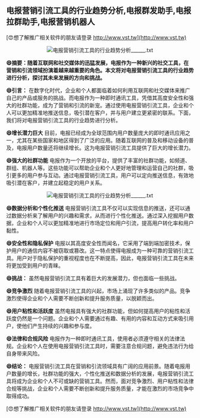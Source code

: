## **电报营销引流工具的行业趋势分析,电报群发助手,电报拉群助手,电报营销机器人**

[😍想了解推广相关软件的朋友请登录 http://www.vst.tw](http://www.vst.tw)

 <center><img src="https://vst.tw/MP4/tuiguang/png/0.png" alt="电报营销引流工具的行业趋势分析______.txt"></center>

**😄摘要：随着互联网和社交媒体的迅猛发展，电报作为一种新兴的社交工具，在营销和引流领域扮演着越来越重要的角色。本文将对电报营销引流工具的行业趋势进行分析，探讨其未来发展的方向和挑战。**

**😄引言：**
在数字化时代，企业和个人都面临着如何利用互联网和社交媒体来推广自己的产品或服务的挑战。而电报作为一种即时通讯工具，凭借其高度安全性和强大的社群功能，成为了营销和引流的新宠。通过使用电报营销引流工具，企业和个人可以更加精准地推送信息，吸引潜在客户，并与用户建立更紧密的联系。下面，我们将对电报营销引流工具的行业趋势进行分析。

**😄增长潜力巨大**
目前，电报已经成为全球范围内用户数量庞大的即时通讯应用之一，尤其在某些国家和地区得到了广泛的应用。随着互联网的普及和移动设备的普及，电报用户数量还将继续增长。这为电报营销引流工具提供了巨大的增长潜力。

**😄强大的社群功能**
电报作为一个开放的平台，提供了丰富的社群功能，如频道、群组、机器人等。这些功能可以帮助企业和个人更好地管理和运营自己的社群，吸引更多的用户参与互动。通过电报营销引流工具，用户可以定向推送信息，有效地吸引潜在客户，并建立起稳定的用户关系。

 <center><img src="https://vst.tw/MP4/tuiguang/png/6.png" alt="电报营销引流工具的行业趋势分析______.txt"></center>

**😄数据分析和个性化推送**
电报营销引流工具不仅可以实现信息的推送，还可以通过数据分析来了解用户的兴趣和需求，从而进行个性化推送。通过深入挖掘用户数据，企业和个人可以更加精准地进行市场定位和用户引流，提高用户转化率和用户黏性。

**😄安全性和隐私保护**
电报以其高度安全性而闻名，它采用了端到端加密技术，保护用户的通信内容不被窃取或篡改。这一特点使得电报成为一种可靠的营销引流工具。用户对于隐私保护的重视程度也在不断提高，因此，电报营销引流工具在未来将更加受到用户的青睐。

**😄挑战：**
虽然电报营销引流工具有着巨大的发展潜力，但也面临一些挑战。

**😄竞争激烈**
随着电报营销引流工具的兴起，市场上涌现了许多类似的产品。竞争激烈使得企业和个人需要不断创新和提升服务质量，以脱颖而出。

**😄用户粘性和活跃度**
虽然电报具有强大的社群功能，但如何提高用户的粘性和活跃度仍然是一个问题。企业和个人需要通过有趣、有用的内容和互动方式来吸引用户，使他们产生持续的兴趣和参与度。

**😄法律和合规风险**
电报作为一种即时通讯工具，使用者必须遵守相关的法律法规。企业和个人在使用电报营销引流工具时，需要注意合规问题，避免违法行为给自身带来风险。

**😄结论：**
电报营销引流工具在营销和引流领域具有广阔的应用前景。随着电报用户数量的增长，社群功能的强大，个性化推送和数据分析的发展，电报营销引流工具将成为企业和个人不可或缺的营销工具。然而，面对竞争激烈、用户粘性和法律合规等挑战，企业和个人需要不断创新和提升服务质量，才能在激烈的市场竞争中取得成功。

[😍想了解推广相关软件的朋友请登录 http://www.vst.tw](http://www.vst.tw)



